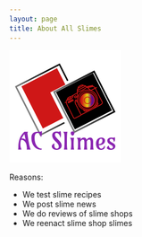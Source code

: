 ```yaml
---
layout: page
title: About All Slimes
---
```


![alt test](1747e88b-d457-4d77-9c31-a91b391e0e84_200x200.png)

Reasons:
- We test slime recipes
- We post slime news
- We do reviews of slime shops
- We reenact slime shop slimes


